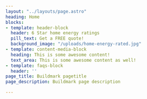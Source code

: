 ```yaml
---
layout: "../layouts/page.astro"
heading: Home
blocks:
- template: header-block
  header: 6 Star home energy ratings
  pill_text: Get a FREE quote!
  background_image: "/uploads/home-energy-rated.jpg"
- template: content-media-block
  heading: This is some awesome content!
  text_area: This is some awesome content as well!
- template: faqs-block
  header: ''
page_title: Buildmark pagetitle
page_description: Buildmark page description

---
```

